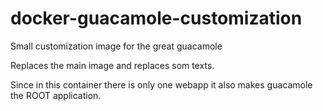 # docker-guacamole-customization
Small customization image for the great guacamole

Replaces the main image and replaces som texts.

Since in this container there is only one webapp it also makes guacamole the ROOT application.
